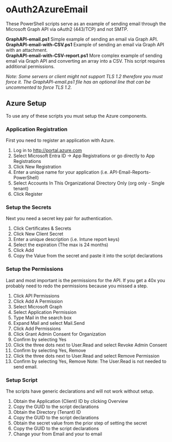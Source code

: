 # oAuth2AzureEmail
These PowerShell scripts serve as an example of sending email through the Microsoft Graph API via oAuth2 (443/TCP) and not SMTP.

**GraphAPI-email.ps1** Simple example of sending an email via Graph API.<br />
**GraphAPI-email-with-CSV.ps1** Example of sending an email via Graph API with an attachment.<br />
**GraphAPI-email-with-CSV-report.ps1** More complex example of sending email via Graph API and converting an array into a CSV. This script requires additional permissions.<br />

*Note: Some servers or client might not support TLS 1.2 therefore you must force it. The GraphAPI-email.ps1 file has an optional line that can be uncommented to force TLS 1.2.*

## Azure Setup
To use any of these scripts you must setup the Azure components.

### Application Registration
First you need to register an application with Azure.

1. Log in to http://portal.azure.com
2. Select Microsoft Entra ID -> App Registrations or go directly to App Registrations
3. Click New Registration
4. Enter a unique name for your application (i.e. API-Email-Reports-PowerShell)
5. Select Accounts In This Organizational Directory Only (org only - Single tenant)
6. Click Register

### Setup the Secrets
Next you need a secret key pair for authentication.

1. Click Certificates & Secrets
2. Click New Client Secret
3. Enter a unique description (i.e. Intune report keys)
4. Select the expiration (The max is 24 months)
5. Click Add
6. Copy the Value from the secret and paste it into the script declarations

### Setup the Permissions
Last and most important is the permissions for the API. If you get a 40x you probably need to redo the permissions because you missed a step.

1. Click API Permissions
2. Click Add A Permission
3. Select Microsoft Graph
4. Select Application Permission
5. Type Mail in the search box
6. Expand Mail and select Mail.Send
7. Click Add Permissions
8. Click Grant Admin Consent for Organization
9. Confirm by selecting Yes
10. Click the three dots next to User.Read and select Revoke Admin Consent
11. Confirm by selecting Yes, Remove
12. Click the three dots next to User.Read and select Remove Permission
13. Confirm by selecting Yes, Remove
Note: The User.Read is not needed to send email.

### Setup Script
The scripts have generic declarations and will not work without setup.

1. Obtain the Application (Client) ID by clicking Overview
2. Copy the GUID to the script declarations
3. Obtain the Directory (Tenant) ID
4. Copy the GUID to the script declarations
5. Obtain the secret value from the prior step of setting the secret
6. Copy the GUID to the script declarations
7. Change your from Email and your to email
